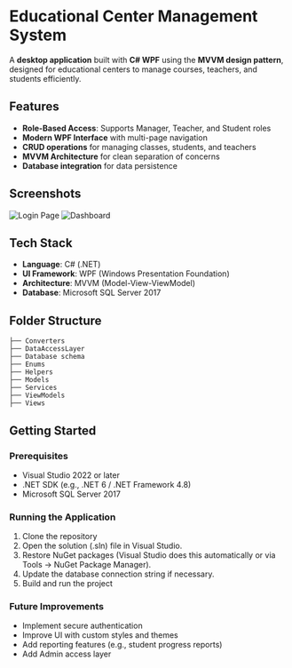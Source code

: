 # Educational Center Management System

A **desktop application** built with **C# WPF** using the **MVVM design pattern**, designed for educational centers to manage courses, teachers, and students efficiently.

## Features

- **Role-Based Access**: Supports Manager, Teacher, and Student roles
- **Modern WPF Interface** with multi-page navigation
- **CRUD operations** for managing classes, students, and teachers
- **MVVM Architecture** for clean separation of concerns
- **Database integration** for data persistence

## Screenshots

<!-- Add screenshots here -->
![Login Page](screenshots/login.png)
![Dashboard](screenshots/dashboard.png)

## Tech Stack

- **Language**: C# (.NET)
- **UI Framework**: WPF (Windows Presentation Foundation)
- **Architecture**: MVVM (Model-View-ViewModel)
- **Database**: Microsoft SQL Server 2017

## Folder Structure
```
├── Converters
├── DataAccessLayer
├── Database schema
├── Enums
├── Helpers
├── Models
├── Services
├── ViewModels
├── Views
```

## Getting Started

### Prerequisites

- Visual Studio 2022 or later
- .NET SDK (e.g., .NET 6 / .NET Framework 4.8)
- Microsoft SQL Server 2017

### Running the Application

1. Clone the repository
2. Open the solution (.sln) file in Visual Studio.
3. Restore NuGet packages (Visual Studio does this automatically or via Tools -> NuGet Package Manager).
4. Update the database connection string if necessary.
5. Build and run the project

### Future Improvements
- Implement secure authentication
- Improve UI with custom styles and themes
- Add reporting features (e.g., student progress reports)
- Add Admin access layer
